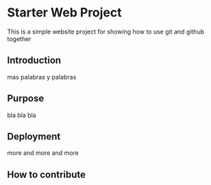 # Starter Web Project

This is a simple website project for showing how to use git and github together

## Introduction
mas palabras y palabras

## Purpose
bla bla bla
## Deployment
more and more and more

## How to contribute